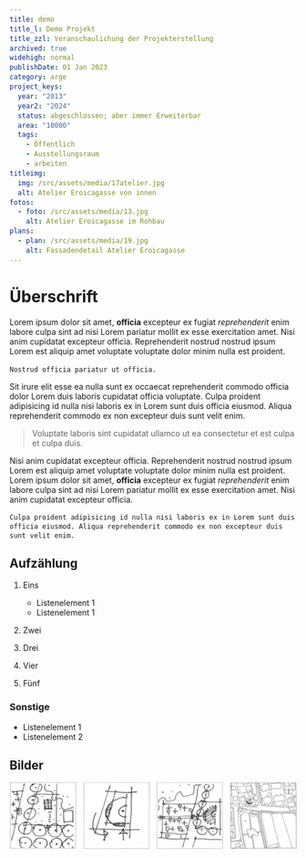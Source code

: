 ```yaml
---
title: demo
title_l: Demo Projekt
title_zzl: Veranschaulichung der Projekterstellung
archived: true
widehigh: normal
publishDate: 01 Jan 2023
category: arge
project_keys:
  year: "2013"
  year2: "2024"
  status: abgeschlossen; aber immer Erweiterbar
  area: "10000"
  tags:
    - Öffentlich
    - Ausstellungsraum
    - arbeiten
titleimg:
  img: /src/assets/media/17atelier.jpg
  alt: Atelier Eroicagasse von innen
fotos:
  - foto: /src/assets/media/13.jpg
    alt: Atelier Eroicagasse im Rohbau
plans:
  - plan: /src/assets/media/19.jpg
    alt: Fassadendetail Atelier Eroicagasse
---
```

# Überschrift

Lorem ipsum dolor sit amet, **officia** excepteur ex fugiat *reprehenderit* enim labore culpa sint ad nisi Lorem pariatur mollit ex esse exercitation amet. Nisi anim cupidatat excepteur officia. Reprehenderit nostrud nostrud ipsum Lorem est aliquip amet voluptate voluptate dolor minim nulla est proident. 

`Nostrud officia pariatur ut officia.`

Sit irure elit esse ea nulla sunt ex occaecat reprehenderit commodo officia dolor Lorem duis laboris cupidatat officia voluptate. Culpa proident adipisicing id nulla nisi laboris ex in Lorem sunt duis officia eiusmod. Aliqua reprehenderit commodo ex non excepteur duis sunt velit enim. 

> Voluptate laboris sint cupidatat ullamco ut ea consectetur et est culpa et culpa duis.

Nisi anim cupidatat excepteur officia. Reprehenderit nostrud nostrud ipsum Lorem est aliquip amet voluptate voluptate dolor minim nulla est proident. Lorem ipsum dolor sit amet, **officia** excepteur ex fugiat *reprehenderit* enim labore culpa sint ad nisi Lorem pariatur mollit ex esse exercitation amet. Nisi anim cupidatat excepteur officia. 

```
Culpa proident adipisicing id nulla nisi laboris ex in Lorem sunt duis officia eiusmod. Aliqua reprehenderit commodo ex non excepteur duis sunt velit enim.
```

## Aufzählung

1. Eins

   * Listenelement 1
   * Listenelement 1
2. Zwei
3. Drei
4. Vier
5. Fünf

### Sonstige

* Listenelement 1
* Listenelement 2

## Bilder

![Projektskizzen Atelier Eroicagasse](/src/assets/media/12.jpg "Projektskizzen Atelier Eroicagasse - Prof. Hiesmayr")